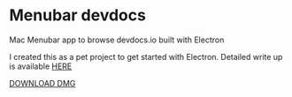 # Menubar devdocs
Mac Menubar app to browse devdocs.io built with Electron

I created this as a pet project to get started with Electron. Detailed write up is available [HERE](https://dev.to/99darshan/trying-out-electron-js-1i7h)

[DOWNLOAD DMG](https://darshan-resume.s3.amazonaws.com/menubar-dev-docs-1.0.0.dmg)
